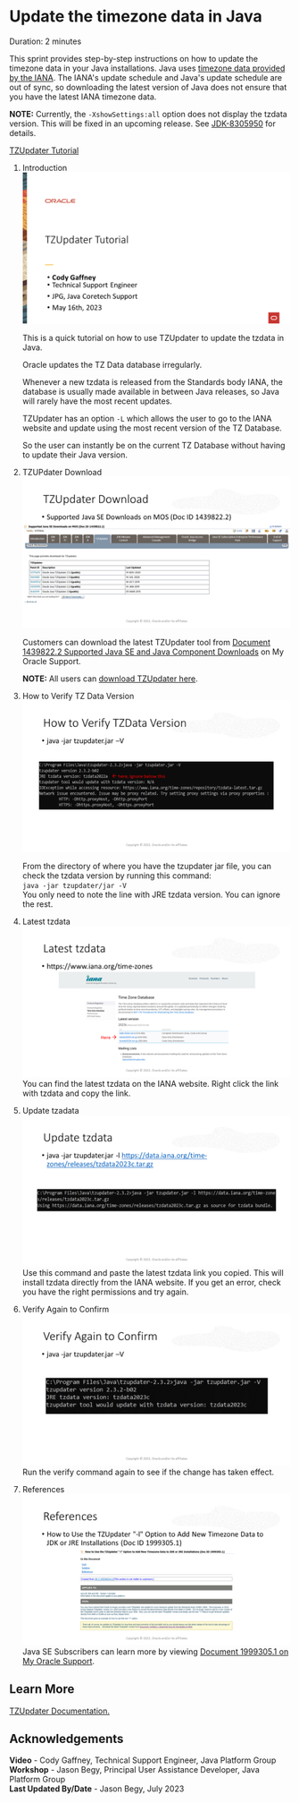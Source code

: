 # Update the timezone data in Java
Duration: 2 minutes

This sprint provides step-by-step instructions on how to update the timezone data in your Java installations. Java uses [timezone data provided by the IANA](https://www.iana.org/time-zones). The IANA's update schedule and Java's update schedule are out of sync, so downloading the latest version of Java does not ensure that you have the latest IANA timezone data.

**NOTE:** Currently, the `-XshowSettings:all` option does not display the tzdata version. This will be fixed in an upcoming release. See [JDK-8305950](https://bugs.openjdk.org/browse/JDK-8305950) for details.

[TZUpdater Tutorial](videohub:1_oshhvfcf)

1. Introduction
    ![Slide 1 - Introduction](./images/slide1.png)

    This is a quick tutorial on how to use TZUpdater to update the tzdata in Java.

    Oracle updates the TZ Data database irregularly.

    Whenever a new tzdata is released from the Standards body IANA, the database is usually made available in between Java releases, so Java will rarely have the most recent updates.

    TZUpdater has an option `-L` which allows the user to go to the IANA website and update using the most recent version of the TZ Database.

    So the user can instantly be on the current TZ Database without having to update their Java version.

2. TZUPdater Download
![Slide 2 - TZUpdater Download](./images/slide2.png)

    Customers can download the latest TZUpdater tool from [Document 1439822.2 Supported Java SE and Java Component Downloads](https://support.oracle.com/epmos/faces/DocumentDisplay?_afrLoop=294109915825213&id=1439822.2) on My Oracle Support.

    **NOTE:** All users can [download TZUpdater here](https://www.oracle.com/java/technologies/downloads/tools/#TZUpdater).

3. How to Verify TZ Data Version
    ![Slide 3 - How to Verify TZ Data Version](./images/slide3.png)

    From the directory of where you have the tzupdater jar file, you can check the tzdata version by running this command:  
    `java -jar tzupdater/jar -V`  
    You only need to note the line with JRE tzdata version.
    You can ignore the rest.

4. Latest tzdata
    ![Slide 4 - Latest tzdata](./images/slide4.png)
    You can find the latest tzdata on the IANA website.
    Right click the link with tzdata and copy the link.

5. Update tzadata
    ![Slide 5 - Update tzadata](./images/slide5.png)
    Use this command and paste the latest tzdata link you copied.
    This will install tzdata directly from the IANA website.
    If you get an error, check you have the right permissions and try again.

6. Verify Again to Confirm
    ![Slide 6 - Verify Again to Confirm](./images/slide6.png)
    Run the verify command again to see if the change has taken effect.

7. References
    ![Slide 7 - References](./images/slide7.png)
    Java SE Subscribers can learn more by viewing [Document 1999305.1 on My Oracle Support](https://mosemp.us.oracle.com/epmos/faces/DocumentDisplay?_afrLoop=294479586613931&id=1999305.1).  

## Learn More
[TZUpdater Documentation.](https://www.oracle.com/java/technologies/javase/tzupdater-readme.html)



## Acknowledgements
**Video** - Cody Gaffney, Technical Support Engineer, Java Platform Group  
**Workshop** -  Jason Begy, Principal User Assistance Developer, Java Platform Group  
**Last Updated By/Date** - Jason Begy,  July 2023



